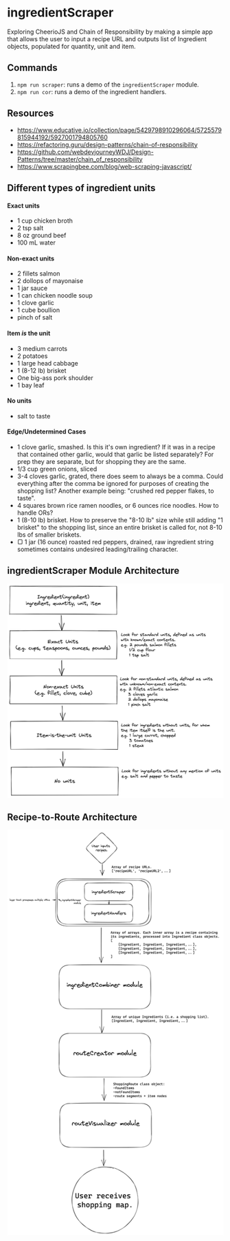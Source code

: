 # ingredientScraper
Exploring CheerioJS and Chain of Responsibility by making a simple app that allows the user to input a recipe URL and outputs list of Ingredient objects, populated for quantity, unit and item.

## Commands

1. `npm run scraper`: runs a demo of the `ingredientScraper` module.
2. `npm run cor`: runs a demo of the ingredient handlers.

## Resources

- https://www.educative.io/collection/page/5429798910296064/5725579815944192/5927001794805760
- https://refactoring.guru/design-patterns/chain-of-responsibility
- https://github.com/webdevjourneyWDJ/Design-Patterns/tree/master/chain_of_responsibility
- https://www.scrapingbee.com/blog/web-scraping-javascript/

## Different types of ingredient units

#### Exact units

- 1 cup chicken broth
- 2 tsp salt
- 8 oz ground beef
- 100 mL water

#### Non-exact units

- 2 fillets salmon
- 2 dollops of mayonaise
- 1 jar sauce
- 1 can chicken noodle soup
- 1 clove garlic
- 1 cube boullion
- pinch of salt

#### Item _is_ the unit

- 3 medium carrots
- 2 potatoes
- 1 large head cabbage
- 1 (8-12 lb) brisket
- One big-ass pork shoulder
- 1 bay leaf

#### No units

- salt to taste

#### Edge/Undetermined Cases

- 1 clove garlic, smashed. Is this it's own ingredient? If it was in a recipe that contained other garlic, would that garlic be listed separately? For prep they are separate, but for shopping they are the same.
- 1/3 cup green onions, sliced
- 3-4 cloves garlic, grated, there does seem to always be a comma. Could everything after the comma be ignored for purposes of creating the shopping list? Another example being: "crushed red pepper flakes, to taste".
- 4 squares brown rice ramen noodles, or 6 ounces rice noodles. How to handle ORs?
- 1 (8-10 lb) brisket. How to preserve the "8-10 lb" size while still adding "1 brisket" to the shopping list, since an entire brisket is called for, not 8-10 lbs of smaller briskets.
- ▢ 1 jar (16 ounce)  roasted red peppers, drained, raw ingredient string sometimes contains undesired leading/trailing character.

## ingredientScraper Module Architecture

![ingredientScraper module architecture](https://github.com/lanebobane/ingredientScraper/blob/main/assets/ingredient_scraper.png)


## Recipe-to-Route Architecture

![Recipe-to-Route architecture](https://github.com/lanebobane/ingredientScraper/blob/main/assets/module_architecture.png)

